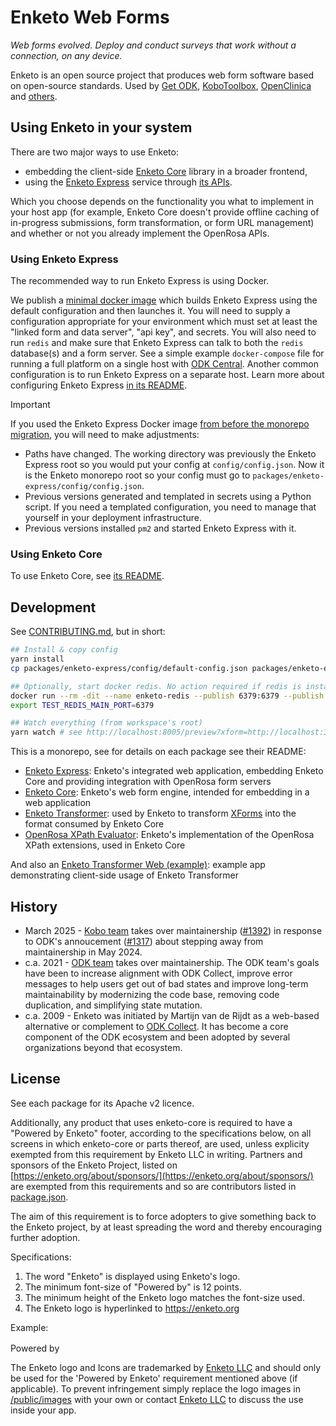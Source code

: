 # Enketo Web Forms

_Web forms evolved. Deploy and conduct surveys that work without a connection, on any device._

Enketo is an open source project that produces web form software based on open-source standards. Used by [Get ODK](https://getodk.org), [KoboToolbox](https://kobotoolbox.org), [OpenClinica](https://www.openclinica.com/) and [others](https://enketo.org/about/adoption/).

## Using Enketo in your system

There are two major ways to use Enketo:

-   embedding the client-side [Enketo Core](./packages/enketo-core) library in a broader frontend,
-   using the [Enketo Express](./packages/enketo-express) service through [its APIs](https://enketo.org/develop/api/).

Which you choose depends on the functionality you what to implement in your host app (for example, Enketo Core doesn't provide offline caching of in-progress submissions, form transformation, or form URL management) and whether or not you already implement the OpenRosa APIs.

### Using Enketo Express

The recommended way to run Enketo Express is using Docker.

We publish a [minimal docker image](https://github.com/enketo/enketo/pkgs/container/enketo) which builds Enketo Express using the default configuration and then launches it. You will need to supply a configuration appropriate for your environment which must set at least the "linked form and data server", "api key", and secrets. You will also need to run `redis` and make sure that Enketo Express can talk to both the `redis` database(s) and a form server. See a simple example `docker-compose` file for running a full platform on a single host with [ODK Central](https://github.com/getodk/central/blob/master/docker-compose.yml). Another common configuration is to run Enketo Express on a separate host. Learn more about configuring Enketo Express [in its README](./packages/enketo-express).

> [!IMPORTANT]
> If you used the Enketo Express Docker image [from before the monorepo migration](https://github.com/enketo/enketo-express/blob/master/Dockerfile), you will need to make adjustments:
>
> -   Paths have changed. The working directory was previously the Enketo Express root so you would put your config at `config/config.json`. Now it is the Enketo monorepo root so your config must go to `packages/enketo-express/config/config.json`.
> -   Previous versions generated and templated in secrets using a Python script. If you need a templated configuration, you need to manage that yourself in your deployment infrastructure.
> -   Previous versions installed `pm2` and started Enketo Express with it.

### Using Enketo Core

To use Enketo Core, see [its README](./packages/enketo-core#usage-as-a-library).

## Development

See [CONTRIBUTING.md](./CONTRIBUTING.md), but in short:

```sh
## Install & copy config
yarn install
cp packages/enketo-express/config/default-config.json packages/enketo-express/config/config.json

## Optionally, start docker redis. No action required if redis is installed on host.
docker run --rm -dit --name enketo-redis --publish 6379:6379 --publish 6380:6379 redis
export TEST_REDIS_MAIN_PORT=6379

## Watch everything (from workspace's root)
yarn watch # see http://localhost:8005/preview?xform=http://localhost:3000/all-widgets.xml
```

This is a monorepo, see for details on each package see their README:

-   [Enketo Express](./packages/enketo-express/README.md): Enketo's integrated web application, embedding Enketo Core and providing integration with OpenRosa form servers
-   [Enketo Core](./packages/enketo-core/README.md): Enketo's web form engine, intended for embedding in a web application
-   [Enketo Transformer](./packages/enketo-transformer/README.md): used by Enketo to transform [XForms](https://getodk.github.io/xforms-spec/README.md) into the format consumed by Enketo Core
-   [OpenRosa XPath Evaluator](./packages/openrosa-xpath-evaluator/README.md): Enketo's implementation of the OpenRosa XPath extensions, used in Enketo Core

And also an [Enketo Transformer Web (example)](./examples/enketo-transformer-web): example app demonstrating client-side usage of Enketo Transformer

## History

-   March 2025 - [Kobo team](https://www.kobotoolbox.org/about-us/meet-the-team/) takes over maintainership ([#1392](https://github.com/enketo/enketo/issues/1392)) in response to ODK's annoucement ([#1317](https://github.com/enketo/enketo/pull/1317/files)) about stepping away from maintainership in May 2024.
-   c.a. 2021 - [ODK team](https://getodk.org/about/team.html) takes over maintainership. The ODK team's goals have been to increase alignment with ODK Collect, improve error messages to help users get out of bad states and improve long-term maintainability by modernizing the code base, removing code duplication, and simplifying state mutation.
-   c.a. 2009 - Enketo was initiated by Martijn van de Rijdt as a web-based alternative or complement to [ODK Collect](https://docs.getodk.org/collect-intro/). It has become a core component of the ODK ecosystem and been adopted by several organizations beyond that ecosystem.

## License

See each package for its Apache v2 licence.

Additionally, any product that uses enketo-core is required to have a "Powered by Enketo" footer, according to the specifications below, on all screens in which enketo-core or parts thereof, are used, unless explicity exempted from this requirement by Enketo LLC in writing. Partners and sponsors of the Enketo Project, listed on [https://enketo.org/about/sponsors/](https://enketo.org/about/sponsors/) are exempted from this requirements and so are contributors listed in [package.json](https://github.com/enketo/enketo-core/blob/master/package.json).

The aim of this requirement is to force adopters to give something back to the Enketo project, by at least spreading the word and thereby encouraging further adoption.

Specifications:

1. The word "Enketo" is displayed using Enketo's logo.
2. The minimum font-size of "Powered by" is 12 points.
3. The minimum height of the Enketo logo matches the font-size used.
4. The Enketo logo is hyperlinked to https://enketo.org

Example:

Powered by <a href="https://enketo.org"><img height="16" style="height: 16px;" src="https://enketo.org/media/images/logos/enketo_bare_150x56.png" /></a>

The Enketo logo and Icons are trademarked by [Enketo LLC](https://www.linkedin.com/company/enketo-llc) and should only be used for the 'Powered by Enketo' requirement mentioned above (if applicable). To prevent infringement simply replace the logo images in [/public/images](https://github.com/enketo/enketo-express/blob/master/public/images) with your own or contact [Enketo LLC](mailto:info@enketo.org) to discuss the use inside your app.
